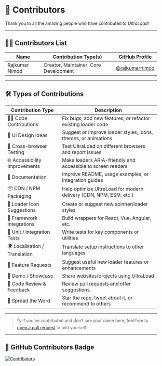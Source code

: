 # 🙌 Contributors

Thank you to all the amazing people who have contributed to *UltraLoad*!

---

## 🧑‍🎤 Contributors List

| Name             | Contribution Type(s)                    | GitHub Profile                          |
|------------------|------------------------------------------|-----------------------------------------|
| Rajkumar Nimod   | Creator, Maintainer, Core Development   | [@rajkumarnimod](https://github.com/rajkumarnimod) |

---

## 🛠 Types of Contributions

| Contribution Type             | Description                                                                 |
|------------------------------|-----------------------------------------------------------------------------|
| 🧑‍💻 Code Contributions        | Fix bugs, add new features, or refactor existing loader code               |
| 🎨 UI Design Ideas            | Suggest or improve loader styles, icons, themes, or animations             |
| 🧪 Cross-browser Testing      | Test UltraLoad on different browsers and report issues                     |
| 🌐 Accessibility Improvements | Make loaders ARIA-friendly and accessible to screen readers                |
| 📝 Documentation              | Improve README, usage examples, or integration guides                      |
| 📦 CDN / NPM Packaging        | Help optimize UltraLoad for modern delivery (CDN, NPM, ESM, etc.)          |
| 🧩 Loader Icon Suggestions    | Create or suggest new spinner/loader styles                               |
| 🔁 Framework Integrations     | Build wrappers for React, Vue, Angular, etc.                              |
| 🧪 Unit / Integration Tests   | Write tests for key components or utilities                               |
| 🌍 Localization / Translation | Translate setup instructions to other languages                           |
| 🧠 Feature Requests           | Suggest useful new loader features or enhancements                        |
| 📸 Demo / Showcase            | Share websites/projects using UltraLoad                                   |
| 👀 Code Review & Feedback     | Review pull requests and offer suggestions                                |
| 📣 Spread the Word            | Star the repo, tweet about it, or recommend to others                     |

---

> 🔍 If you’ve contributed and don’t see your name here, feel free to [open a pull request](https://github.com/rajkumarnimod/ultraload/pulls) to add yourself!

---

## 🏅 GitHub Contributors Badge

[![Contributors](https://contrib.rocks/image?repo=rajkumarnimod/ultraload)](https://github.com/rajkumarnimod/ultraload/graphs/contributors)
